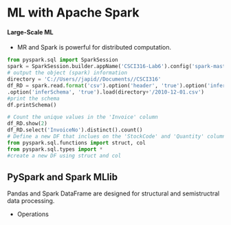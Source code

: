 # ML with Apache Spark

#### Large-Scale ML

- MR and Spark is powerful for distributed computation.

```python
from pyspark.sql import SparkSession
spark = SparkSession.builder.appName('CSCI316-Lab6').config('spark-master', 'local').getOrCreate()
# output the object (spark) information
directory = 'C://Users//japid//Documents//CSCI316'
df_RD = spark.read.format('csv').option('header', 'true').option('inferSchema', 'true')
.option('inferSchema', 'true').load(directory+'/2010-12-01.csv')
#print the schema
df.printSchema()

# Count the unique values in the 'Invoice' column
df_RD.show(2)
df_RD.select('InvoiceNo').distinct().count()
# Define a new DF that inclues on the 'StockCode' and 'Quantity' columns of df_RD.
from pyspark.sql.functions import struct, col
from pyspark.sql.types import *
#create a new DF using struct and col

```

## PySpark and Spark MLlib

Pandas and Spark DataFrame are designed for structural and semistructral data processing.

- Operations
